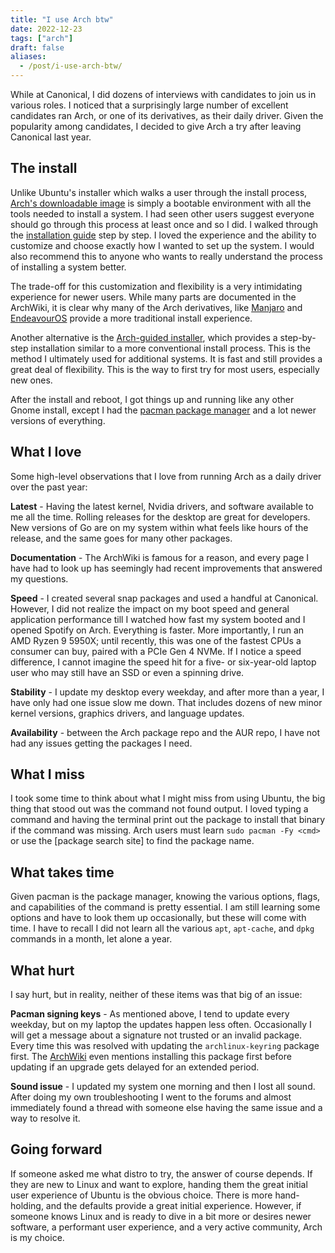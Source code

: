```yaml
---
title: "I use Arch btw"
date: 2022-12-23
tags: ["arch"]
draft: false
aliases:
  - /post/i-use-arch-btw/
---
```


While at Canonical, I did dozens of interviews with candidates to join us in
various roles. I noticed that a surprisingly large number of excellent
candidates ran Arch, or one of its derivatives, as their daily driver. Given
the popularity among candidates, I decided to give Arch a try after leaving
Canonical last year.

## The install

Unlike Ubuntu's installer which walks a user through the install process,
[Arch's downloadable image][1] is simply a bootable environment with all the
tools needed to install a system. I had seen other users suggest everyone
should go through this process at least once and so I did. I walked through the
[installation guide][2] step by step. I loved the experience and the ability
to customize and choose exactly how I wanted to set up the system. I would also
recommend this to anyone who wants to really understand the process of
installing a system better.

[1]: https://archlinux.org/download/
[2]: https://wiki.archlinux.org/title/Installation_guide

The trade-off for this customization and flexibility is a very intimidating
experience for newer users. While many parts are documented in the ArchWiki,
it is clear why many of the Arch derivatives, like [Manjaro][3] and
[EndeavourOS][4] provide a more traditional install experience.

[3]: https://manjaro.org/
[4]: https://endeavouros.com/

Another alternative is the [Arch-guided installer][5], which provides a
step-by-step installation similar to a more conventional install process. This
is the method I ultimately used for additional systems. It is fast and still
provides a great deal of flexibility. This is the way to first try for most
users, especially new ones.

[5]: https://python-archinstall.readthedocs.io/en/latest/installing/guided.html

After the install and reboot, I got things up and running like any other Gnome
install, except I had the [pacman package manager][6] and a lot newer versions
of everything.

[6]: https://wiki.archlinux.org/title/Pacman

## What I love

Some high-level observations that I love from running Arch as a daily driver
over the past year:

**Latest** - Having the latest kernel, Nvidia drivers, and software available
to me all the time. Rolling releases for the desktop are great for developers.
New versions of Go are on my system within what feels like hours of the
release, and the same goes for many other packages.

**Documentation** - The ArchWiki is famous for a reason, and every page I have
had to look up has seemingly had recent improvements that answered my
questions.

**Speed** - I created several snap packages and used a handful at Canonical.
However, I did not realize the impact on my boot speed and general application
performance till I watched how fast my system booted and I opened Spotify on
Arch. Everything is faster. More importantly, I run an AMD Ryzen 9 5950X; until
recently, this was one of the fastest CPUs a consumer can buy, paired with a
PCIe Gen 4 NVMe. If I notice a speed difference, I cannot imagine the speed hit
for a five- or six-year-old laptop user who may still have an SSD or even a
spinning drive.

**Stability** - I update my desktop every weekday, and after more than a year,
I have only had one issue slow me down. That includes dozens of new minor
kernel versions, graphics drivers, and language updates.

**Availability** - between the Arch package repo and the AUR repo, I have not
had any issues getting the packages I need.

## What I miss

I took some time to think about what I might miss from using Ubuntu, the big
thing that stood out was the command not found output. I loved typing a command
and having the terminal print out the package to install that binary if the
command was missing. Arch users must learn `sudo pacman -Fy <cmd>` or use the
[package search site] to find the package name.

[7]: https://archlinux.org/packages/

## What takes time

Given pacman is the package manager, knowing the various options, flags, and
capabilities of the command is pretty essential. I am still learning some
options and have to look them up occasionally, but these will come with time.
I have to recall I did not learn all the various `apt`, `apt-cache`, and
`dpkg` commands in a month, let alone a year.

## What hurt

I say hurt, but in reality, neither of these items was that big of an issue:

**Pacman signing keys** - As mentioned above, I tend to update every weekday,
but on my laptop the updates happen less often. Occasionally I will get a
message about a signature not trusted or an invalid package. Every time this
was resolved with updating the `archlinux-keyring` package first. The
[ArchWiki][8] even mentions installing this package first before updating if
an upgrade gets delayed for an extended period.

[8]: https://wiki.archlinux.org/title/Pacman/Package_signing#Tips_and_tricks

**Sound issue** - I updated my system one morning and then I lost all sound.
After doing my own troubleshooting I went to the forums and almost immediately
found a thread with someone else having the same issue and a way to resolve it.

## Going forward

If someone asked me what distro to try, the answer of course depends. If they
are new to Linux and want to explore, handing them the great initial user
experience of Ubuntu is the obvious choice. There is more hand-holding, and
the defaults provide a great initial experience. However, if someone knows
Linux and is ready to dive in a bit more or desires newer software, a
performant user experience, and a very active community, Arch is my choice.
